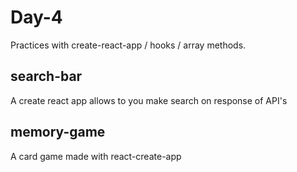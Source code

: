 # Day-4

Practices with create-react-app / hooks / array methods.

## search-bar

A create react app allows to you make search on response of API's

## memory-game

A card game made with react-create-app